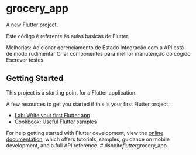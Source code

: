 # grocery_app

A new Flutter project.

Este código é referente às aulas básicas de Flutter.

Melhorias:
Adicionar gerenciamento de Estado
Integração com a API está de modo rudimentar
Criar componentes para melhor manutenção do cógido
Escrever testes

## Getting Started

This project is a starting point for a Flutter application.

A few resources to get you started if this is your first Flutter project:

- [Lab: Write your first Flutter app](https://docs.flutter.dev/get-started/codelab)
- [Cookbook: Useful Flutter samples](https://docs.flutter.dev/cookbook)

For help getting started with Flutter development, view the
[online documentation](https://docs.flutter.dev/), which offers tutorials,
samples, guidance on mobile development, and a full API reference.
#   d s n o i t e _ f l u t t e r _ g r o c e r y _ a p p 
 
 